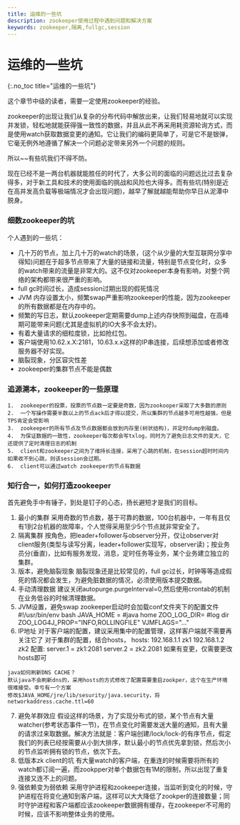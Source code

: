 ```yaml
---
title: 运维的一些坑
description: zookeeper使用过程中遇到问题和解决方案
keywords: zookeeper,隔离,fullgc,session
---
```


# 运维的一些坑
{:.no_toc title="运维的一些坑"}

这个章节中级的读者，需要一定使用zookeeper的经验。

zookeeper的出现让我们从复杂的分布代码中解放出来，让我们轻易地就可以实现并发锁，轻松地就能获得强一致性的数据，并且从此不再采用耗资源轮询方式，而是使用watch获取数据变更的通知。它让我们的编码更简单了，可是它不是银弹，它毫无例外地遵循了解决一个问题必定带来另外一个问题的规则。

所以~~有些坑我们不得不防。

现在已经不是一两台机器就能胜任的时代了，大多公司的面临的问题远比过去复杂得多，对于新工具和技术的使用面临的挑战和风险也大得多。而有些坑(特别是近在高并发高负载等极端情况才会出现问题)，越早了解就越能帮助你早日从泥潭中脱身。

### 细数zookeeper的坑
个人遇到的一些坑：
*	几十万的节点，加上几十万的watch的场景，(这个从少量的大型互联网分享中得知)问题在于超多节点带来了大量的链接和流量，特别是节点变化时，众多的watch带来的流量是非常大的。这不仅对zookeeper本身有影响，对整个网络的架构都带来很严重的影响。
*	full gc时间过长，造成session过期出现的假死情况
*	JVM 内存设置太小，频繁swap严重影响zookeeper的性能，因为zookeeper的所有数据都是在内存中的。
*	频繁的写日志，默认zookeeper定期需要dump上述内存快照到磁盘，在高峰期可能带来问题(尤其是虚拟机的IO大多不会太好)。
*	有着大量请求的细粒度锁，比如抢红包。
*	客户端使用10.62.x.X:2181，10.63.x.x这样的IP串连接，后续想添加或者修改服务器不好实现。
*	脑裂现象，分区容灾性差
*	zookeeper的集群节点不能是偶数

### 追源溯本，zookeeper的一些原理
~~~
1.	zookeeper的投票，投票的节点数一定要是奇数，因为zookooper采取了大多数的原则
2.	一个写操作需要半数以上的节点ack后才得以提交，所以集群的节点越多可用性越强，但是TPS肯定会受影响
3.	zookeeper的所有节点及节点数据都会放到内存里(树状结构)，并定时dump到磁盘。
4.	为保证数据的一致性，zookeeper每次都会写txlog，同时为了避免日志文件的变大，它还提供了定时清理日志的机制
5.	client和zookeeper之间为了维持长连接，采用了心跳的机制，在session超时时间内如果收不到心跳，则该session会过期。
6.	client可以通过watch zookeeper的节点有数据
~~~

### 知行合一，如何打造zookeeper
首先避免手中有锤子，到处是钉子的心态，扬长避短才是我们的目标。
1.	最小的集群
采用奇数的节点数，基于可靠的数据，100台机器中，一年有且仅有1到2台机器的故障率，个人觉得采用至少5个节点就非常安全了。
2.	隔离集群
按角色，把leader+follower与observer分开，仅让observer对client服务(类型与读写分离，leader+follower实现写，observer读)；按业务员分(垂直)，比如有服务发现，消息，定时任务等业务，某个业务建立独立的集群。
3.	版本，避免脑裂现象
脑裂现象还是比较常见的，full gc过长，时钟等等造成假死的情况都会发生，为避免脏数据的情况，必须使用版本提交数据。
4.	手动清理数据
建议关闭autopurge.purgeInterval=0,然后使用crontab的机制在业务低谷的时候清理数据。
5.	JVM设置，避免swap
zookeeper启动时会加载conf文件夹下的配置文件
#!/usr/bin/env bash
JAVA_HOME = #java home
ZOO_LOG_DIR= #log dir
ZOO_LOG4J_PROP="INFO,ROLLINGFILE"
VJMFLAGS="..."
6.	IP地址
对于客户端的配置，建议采用集中的配置管理，这样客户端就不需要再关注它了
对于集群的配置，结合hosts，
hosts:
192.168.1.1 zk1
192.168.1.2 zk2
配置:
server.1 = zk1:2081
server.2 = zk2.2081
如果有变更，仅需要更改hosts即可
~~~
java如何刷新DNS CACHE？
默认java不会刷新dns的，采用hosts的方式修改了配置需要重启zookper，这个在生产环境很难接受。幸亏有一个方案
修改$JAVA_HOME/jre/lib/sesurity/java.security，将networkaddress.cache.ttl=60
~~~
7.	避免羊群效应
假设这样的场景，为了实现分布式的锁，某个节点有大量watcher(参考状态事件一节)，在节点变化时需要发送大量的通知，且有大量的请求过来取数据。解决方法就是：客户端创建/lock/lock-的有序节点，假定我们的列表已经按需要从小到大排序，默认最小的节点优先拿到锁，然后次小的节点监听拥有锁的节点，依次下去。
8.	低版本zk client的坑
有大量watch的客户端，在重连的时候需要将所有的watch都订阅一遍，而zookpper对单个数据包有1M的限制，所以出现了重复连接又连不上的问题。
9.	强依赖变为弱依赖
采用守护进程和zookeeper连接，当监听到变化的时候，守护进程在将变化通知到客户端，这样可以大大降低了zookper的连接数量；同时守护进程和客户端都应该zookeeper数据拥有缓存，在zookeeper不可用的时候，应该不影响整体业务的使用。